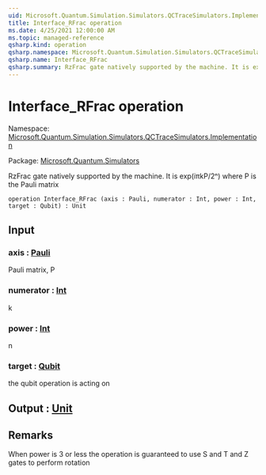 ```yaml
---
uid: Microsoft.Quantum.Simulation.Simulators.QCTraceSimulators.Implementation.Interface_RFrac
title: Interface_RFrac operation
ms.date: 4/25/2021 12:00:00 AM
ms.topic: managed-reference
qsharp.kind: operation
qsharp.namespace: Microsoft.Quantum.Simulation.Simulators.QCTraceSimulators.Implementation
qsharp.name: Interface_RFrac
qsharp.summary: RzFrac gate natively supported by the machine. It is exp(iπkP/2ⁿ) where P is the Pauli matrix
---
```


# Interface_RFrac operation

Namespace: [Microsoft.Quantum.Simulation.Simulators.QCTraceSimulators.Implementation](xref:Microsoft.Quantum.Simulation.Simulators.QCTraceSimulators.Implementation)

Package: [Microsoft.Quantum.Simulators](https://nuget.org/packages/Microsoft.Quantum.Simulators)


RzFrac gate natively supported by the machine. It is exp(iπkP/2ⁿ) where P is the Pauli matrix

```qsharp
operation Interface_RFrac (axis : Pauli, numerator : Int, power : Int, target : Qubit) : Unit
```


## Input

### axis : [Pauli](xref:microsoft.quantum.qsharp.valueliterals#pauli-literals)

Pauli matrix, P


### numerator : [Int](xref:microsoft.quantum.qsharp.valueliterals#int-literals)

k


### power : [Int](xref:microsoft.quantum.qsharp.valueliterals#int-literals)

n


### target : [Qubit](xref:microsoft.quantum.qsharp.valueliterals#qubit-literals)

the qubit operation is acting on



## Output : [Unit](xref:microsoft.quantum.qsharp.valueliterals#unit-literal)



## Remarks

When power is 3 or less the operation is guaranteed to use S and T and Z gates to perform rotation